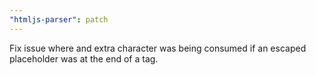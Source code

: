 ```yaml
---
"htmljs-parser": patch
---
```


Fix issue where and extra character was being consumed if an escaped placeholder was at the end of a tag.
